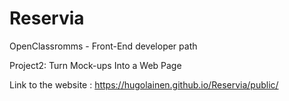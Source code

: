 # Reservia
OpenClassromms - Front-End developer path

Project2: Turn Mock-ups Into a Web Page

Link to the website :
https://hugolainen.github.io/Reservia/public/
